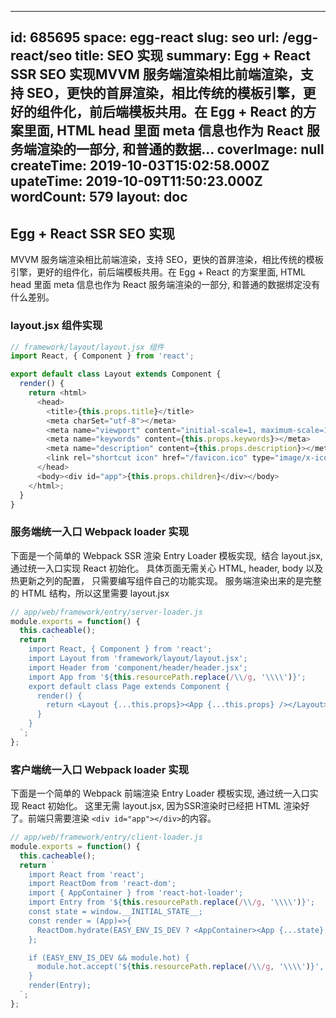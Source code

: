 
---
id: 685695
space: egg-react
slug: seo
url: /egg-react/seo
title: SEO 实现
summary: Egg + React SSR SEO 实现MVVM 服务端渲染相比前端渲染，支持 SEO，更快的首屏渲染，相比传统的模板引擎，更好的组件化，前后端模板共用。在 Egg + React 的方案里面, HTML head 里面 meta 信息也作为 React 服务端渲染的一部分, 和普通的数据...
coverImage: null
createTime: 2019-10-03T15:02:58.000Z 
upateTime: 2019-10-09T11:50:23.000Z
wordCount: 579
layout: doc
---

## Egg + React SSR SEO 实现

MVVM 服务端渲染相比前端渲染，支持 SEO，更快的首屏渲染，相比传统的模板引擎，更好的组件化，前后端模板共用。在 Egg + React 的方案里面, HTML head 里面 meta 信息也作为 React 服务端渲染的一部分, 和普通的数据绑定没有什么差别。


### layout.jsx 组件实现

```javascript
// framework/layout/layout.jsx 组件
import React, { Component } from 'react';

export default class Layout extends Component {
  render() {
    return <html>
      <head>
        <title>{this.props.title}</title>
        <meta charSet="utf-8"></meta>
        <meta name="viewport" content="initial-scale=1, maximum-scale=1, user-scalable=no, minimal-ui"></meta>
        <meta name="keywords" content={this.props.keywords}></meta>
        <meta name="description" content={this.props.description}></meta>
        <link rel="shortcut icon" href="/favicon.ico" type="image/x-icon"></link>
      </head>
      <body><div id="app">{this.props.children}</div></body>
    </html>;
  }
}
```


### 服务端统一入口 Webpack loader 实现

下面是一个简单的 Webpack SSR 渲染 Entry Loader 模板实现,  结合 layout.jsx, 通过统一入口实现 React 初始化。 具体页面无需关心 HTML, header, body 以及热更新之列的配置， 只需要编写组件自己的功能实现。 服务端渲染出来的是完整的 HTML 结构，所以这里需要 layout.jsx

```javascript
// app/web/framework/entry/server-loader.js
module.exports = function() {
  this.cacheable();
  return `
    import React, { Component } from 'react';
    import Layout from 'framework/layout/layout.jsx';
    import Header from 'component/header/header.jsx';
    import App from '${this.resourcePath.replace(/\\/g, '\\\\')}';
    export default class Page extends Component {
      render() {
        return <Layout {...this.props}><App {...this.props} /></Layout>;
      }
    }
  `;
};
```


### 客户端统一入口 Webpack loader 实现

下面是一个简单的 Webpack 前端渲染 Entry Loader 模板实现, 通过统一入口实现 React 初始化。 这里无需 layout.jsx, 因为SSR渲染时已经把 HTML 渲染好了。前端只需要渲染 `<div id="app"></div>`的内容。

```javascript
// app/web/framework/entry/client-loader.js
module.exports = function() {
  this.cacheable();
  return `
    import React from 'react';
    import ReactDom from 'react-dom';
    import { AppContainer } from 'react-hot-loader';
    import Entry from '${this.resourcePath.replace(/\\/g, '\\\\')}';
    const state = window.__INITIAL_STATE__;
    const render = (App)=>{
      ReactDom.hydrate(EASY_ENV_IS_DEV ? <AppContainer><App {...state} /></AppContainer> : <App {...state} />, document.getElementById('app'));
    };

    if (EASY_ENV_IS_DEV && module.hot) {
      module.hot.accept('${this.resourcePath.replace(/\\/g, '\\\\')}', () => { render(Entry) });
    }
    render(Entry);
  `;
};
```


### <br />

  